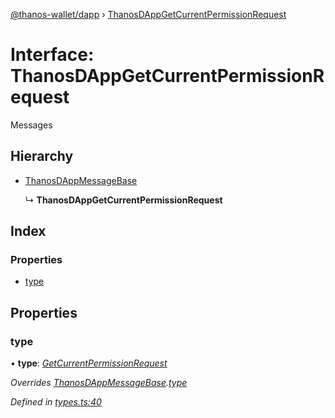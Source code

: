 [@thanos-wallet/dapp](../README.md) › [ThanosDAppGetCurrentPermissionRequest](thanosdappgetcurrentpermissionrequest.md)

# Interface: ThanosDAppGetCurrentPermissionRequest

Messages

## Hierarchy

* [ThanosDAppMessageBase](thanosdappmessagebase.md)

  ↳ **ThanosDAppGetCurrentPermissionRequest**

## Index

### Properties

* [type](thanosdappgetcurrentpermissionrequest.md#type)

## Properties

###  type

• **type**: *[GetCurrentPermissionRequest](../enums/thanosdappmessagetype.md#getcurrentpermissionrequest)*

*Overrides [ThanosDAppMessageBase](thanosdappmessagebase.md).[type](thanosdappmessagebase.md#type)*

*Defined in [types.ts:40](https://github.com/madfish-solutions/thanoswallet-dapp/blob/442d5c3/src/types.ts#L40)*
